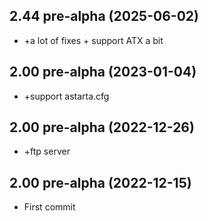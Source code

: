 ## 2.44 pre-alpha (2025-06-02)

* +a lot of fixes + support ATX a bit

## 2.00 pre-alpha (2023-01-04)

* +support astarta.cfg

## 2.00 pre-alpha (2022-12-26)

* +ftp server

## 2.00 pre-alpha (2022-12-15)

* First commit
